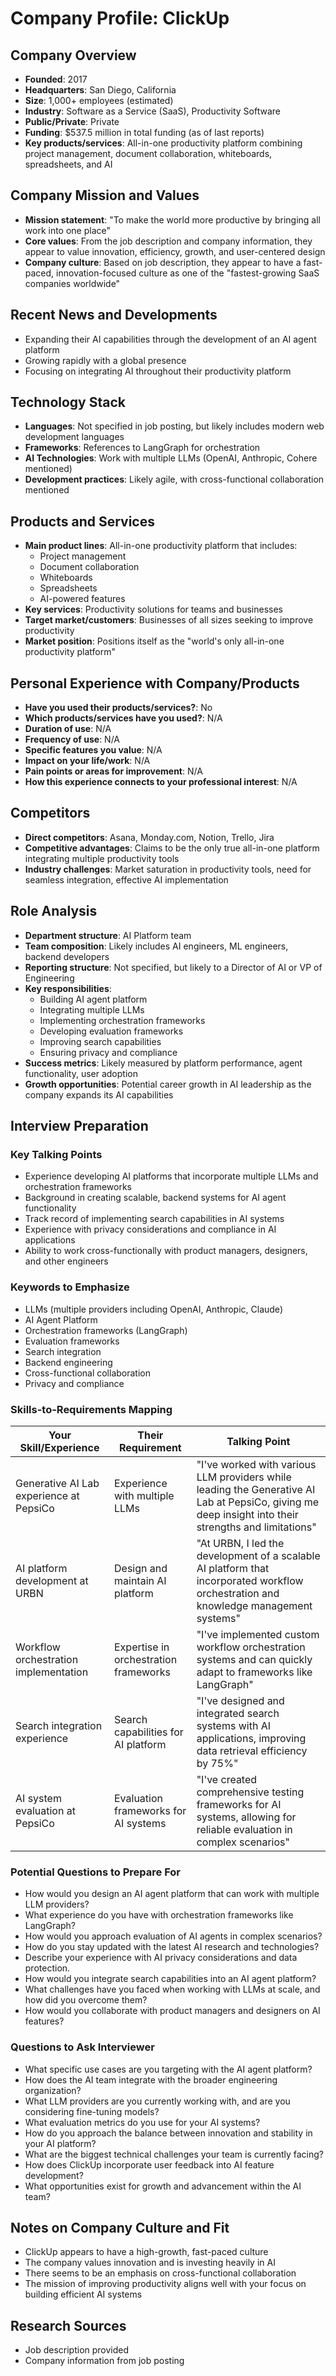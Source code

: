 # Company Profile: ClickUp

## Company Overview
- **Founded**: 2017
- **Headquarters**: San Diego, California
- **Size**: 1,000+ employees (estimated)
- **Industry**: Software as a Service (SaaS), Productivity Software
- **Public/Private**: Private
- **Funding**: $537.5 million in total funding (as of last reports)
- **Key products/services**: All-in-one productivity platform combining project management, document collaboration, whiteboards, spreadsheets, and AI

## Company Mission and Values
- **Mission statement**: "To make the world more productive by bringing all work into one place"
- **Core values**: From the job description and company information, they appear to value innovation, efficiency, growth, and user-centered design
- **Company culture**: Based on job description, they appear to have a fast-paced, innovation-focused culture as one of the "fastest-growing SaaS companies worldwide"

## Recent News and Developments
- Expanding their AI capabilities through the development of an AI agent platform
- Growing rapidly with a global presence
- Focusing on integrating AI throughout their productivity platform

## Technology Stack
- **Languages**: Not specified in job posting, but likely includes modern web development languages
- **Frameworks**: References to LangGraph for orchestration
- **AI Technologies**: Work with multiple LLMs (OpenAI, Anthropic, Cohere mentioned)
- **Development practices**: Likely agile, with cross-functional collaboration mentioned

## Products and Services
- **Main product lines**: All-in-one productivity platform that includes:
  - Project management
  - Document collaboration
  - Whiteboards
  - Spreadsheets
  - AI-powered features
- **Key services**: Productivity solutions for teams and businesses
- **Target market/customers**: Businesses of all sizes seeking to improve productivity
- **Market position**: Positions itself as the "world's only all-in-one productivity platform"

## Personal Experience with Company/Products
- **Have you used their products/services?**: No
- **Which products/services have you used?**: N/A
- **Duration of use**: N/A
- **Frequency of use**: N/A
- **Specific features you value**: N/A
- **Impact on your life/work**: N/A
- **Pain points or areas for improvement**: N/A
- **How this experience connects to your professional interest**: N/A

## Competitors
- **Direct competitors**: Asana, Monday.com, Notion, Trello, Jira
- **Competitive advantages**: Claims to be the only true all-in-one platform integrating multiple productivity tools
- **Industry challenges**: Market saturation in productivity tools, need for seamless integration, effective AI implementation

## Role Analysis
- **Department structure**: AI Platform team
- **Team composition**: Likely includes AI engineers, ML engineers, backend developers
- **Reporting structure**: Not specified, but likely to a Director of AI or VP of Engineering
- **Key responsibilities**: 
  - Building AI agent platform
  - Integrating multiple LLMs
  - Implementing orchestration frameworks
  - Developing evaluation frameworks
  - Improving search capabilities
  - Ensuring privacy and compliance
- **Success metrics**: Likely measured by platform performance, agent functionality, user adoption
- **Growth opportunities**: Potential career growth in AI leadership as the company expands its AI capabilities

## Interview Preparation
### Key Talking Points
- Experience developing AI platforms that incorporate multiple LLMs and orchestration frameworks
- Background in creating scalable, backend systems for AI agent functionality
- Track record of implementing search capabilities in AI systems
- Experience with privacy considerations and compliance in AI applications
- Ability to work cross-functionally with product managers, designers, and other engineers

### Keywords to Emphasize
- LLMs (multiple providers including OpenAI, Anthropic, Claude)
- AI Agent Platform
- Orchestration frameworks (LangGraph)
- Evaluation frameworks
- Search integration
- Backend engineering
- Cross-functional collaboration
- Privacy and compliance

### Skills-to-Requirements Mapping
| Your Skill/Experience | Their Requirement | Talking Point |
|----------------------|-------------------|---------------|
| Generative AI Lab experience at PepsiCo | Experience with multiple LLMs | "I've worked with various LLM providers while leading the Generative AI Lab at PepsiCo, giving me deep insight into their strengths and limitations" |
| AI platform development at URBN | Design and maintain AI platform | "At URBN, I led the development of a scalable AI platform that incorporated workflow orchestration and knowledge management systems" |
| Workflow orchestration implementation | Expertise in orchestration frameworks | "I've implemented custom workflow orchestration systems and can quickly adapt to frameworks like LangGraph" |
| Search integration experience | Search capabilities for AI platform | "I've designed and integrated search systems with AI applications, improving data retrieval efficiency by 75%" |
| AI system evaluation at PepsiCo | Evaluation frameworks for AI systems | "I've created comprehensive testing frameworks for AI systems, allowing for reliable evaluation in complex scenarios" |

### Potential Questions to Prepare For
- How would you design an AI agent platform that can work with multiple LLM providers?
- What experience do you have with orchestration frameworks like LangGraph?
- How would you approach evaluation of AI agents in complex scenarios?
- How do you stay updated with the latest AI research and technologies?
- Describe your experience with AI privacy considerations and data protection.
- How would you integrate search capabilities into an AI agent platform?
- What challenges have you faced when working with LLMs at scale, and how did you overcome them?
- How would you collaborate with product managers and designers on AI features?

### Questions to Ask Interviewer
- What specific use cases are you targeting with the AI agent platform?
- How does the AI team integrate with the broader engineering organization?
- What LLM providers are you currently working with, and are you considering fine-tuning models?
- What evaluation metrics do you use for your AI systems?
- How do you approach the balance between innovation and stability in your AI platform?
- What are the biggest technical challenges your team is currently facing?
- How does ClickUp incorporate user feedback into AI feature development?
- What opportunities exist for growth and advancement within the AI team?

## Notes on Company Culture and Fit
- ClickUp appears to have a high-growth, fast-paced culture
- The company values innovation and is investing heavily in AI
- There seems to be an emphasis on cross-functional collaboration
- The mission of improving productivity aligns well with your focus on building efficient AI systems

## Research Sources
- Job description provided
- Company information from job posting